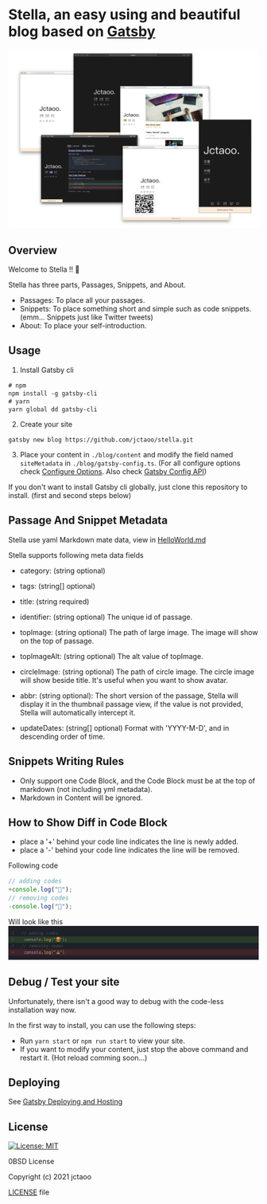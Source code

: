 # Stella, an easy using and beautiful blog based on [Gatsby](https://github.com/gatsbyjs/gatsby)

![preview](./static/preview.png)

## Overview

Welcome to Stella !! 🎉

Stella has three parts, Passages, Snippets, and About.

- Passages: To place all your passages.
- Snippets: To place something short and simple such as code snippets. (emm... Snippets just like Twitter tweets)
- About: To place your self-introduction.

## Usage

1. Install Gatsby cli

```shell
# npm
npm install -g gatsby-cli
# yarn
yarn global dd gatsby-cli
```

2. Create your site

```shell
gatsby new blog https://github.com/jctaoo/stella.git
```

3. Place your content in `./blog/content` and modify the field named `siteMetadata` in `./blog/gatsby-config.ts`. (For
   all configure options check [Configure Options](./Configure%20Options.md). Also
   check [Gatsby Config API](https://www.gatsbyjs.com/docs/reference/config-files/gatsby-config/))

If you don't want to install Gatsby cli globally, just clone this repository to install. (first and second steps below)

## Passage And Snippet Metadata

Stella use yaml Markdown mate data, view in [HelloWorld.md](./content/posts/HelloWorld.md)

Stella supports following meta data fields

- category: (string optional)

- tags: (string[] optional)

- title: (string required)

- identifier: (string optional) The unique id of passage.

- topImage: (string optional) The path of large image. The image will show on the top of passage.

- topImageAlt: (string optional) The alt value of topImage.

- circleImage: (string optional) The path of circle image. The circle image will show beside title. It's useful when you
  want to show avatar.

- abbr: (string optional): The short version of the passage, Stella will display it in the thumbnail passage view, if
  the value is not provided, Stella will automatically intercept it.

- updateDates: (string[] optional) Format with 'YYYY-M-D', and in descending order of time.

## Snippets Writing Rules

- Only support one Code Block, and the Code Block must be at the top of markdown (not including yml metadata).
- Markdown in Content will be ignored.

## How to Show Diff in Code Block

- place a '+' behind your code line indicates the line is newly added.
- place a '-' behind your code line indicates the line will be removed.

Following code

```typescript
// adding codes
+console.log("🍔");
// removing codes
-console.log("💩");
```

Will look like this
![code-diff](./static/code_diff.png)

## Debug / Test your site

Unfortunately, there isn't a good way to debug with the code-less installation way now.

In the first way to install, you can use the following steps:

- Run `yarn start` or `npm run start` to view your site.
- If you want to modify your content, just stop the above command and restart it. (Hot reload comming soon...)

## Deploying

See [Gatsby Deploying and Hosting](https://www.gatsbyjs.com/docs/deploying-and-hosting/)

## License

[![License: MIT](https://img.shields.io/badge/License-0BSD-yellow.svg)](https://opensource.org/licenses/0BSD)

0BSD License

Copyright (c) 2021 jctaoo

[LICENSE](https://github.com/jctaoo/stella/blob/master/LICENSE) file
